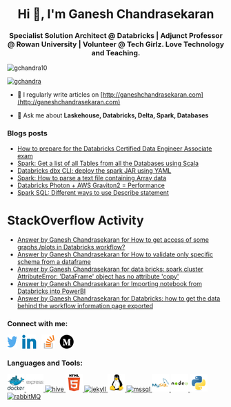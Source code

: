 <h1 align="center">Hi 👋, I'm Ganesh Chandrasekaran</h1>
<h3 align="center">Specialist Solution Architect @ Databricks | Adjunct Professor @ Rowan University | Volunteer @ Tech Girlz. Love Technology and Teaching.</h3>

<p align="left"> <img src="https://komarev.com/ghpvc/?username=gchandra10&label=Profile%20views&color=0e75b6&style=flat" alt="gchandra10" /> </p>

<p align="left"> <a href="https://twitter.com/gchandra" target="blank"><img src="https://img.shields.io/twitter/follow/gchandra?logo=twitter&style=for-the-badge" alt="gchandra" /></a> </p>

- 📝 I regularly write articles on [http://ganeshchandrasekaran.com](http://ganeshchandrasekaran.com)

- 💬 Ask me about **Laskehouse, Databricks, Delta, Spark, Databases**

### Blogs posts
<!-- BLOG-POST-LIST:START -->
- [How to prepare for the Databricks Certified Data Engineer Associate exam](https://gchandra.medium.com/how-to-prepare-for-the-databricks-certified-data-engineer-associate-exam-75e7055a162d?source=rss-cb7a2de9f0fc------2)
- [Spark: Get a list of all Tables from all the Databases using Scala](https://gchandra.medium.com/spark-get-a-list-of-all-tables-from-all-the-databases-using-scala-a804096b5b81?source=rss-cb7a2de9f0fc------2)
- [Databricks dbx CLI: deploy the spark JAR using YAML](https://gchandra.medium.com/databricks-dbx-cli-deploy-the-spark-jar-using-yaml-3c21d88c1115?source=rss-cb7a2de9f0fc------2)
- [Spark: How to parse a text file containing Array data](https://medium.datadriveninvestor.com/spark-how-to-parse-a-text-file-containing-array-data-de4e80195ce3?source=rss-cb7a2de9f0fc------2)
- [Databricks Photon + AWS Graviton2 = Performance](https://aws.plainenglish.io/databricks-photon-aws-graviton2-performance-1701cd90c7?source=rss-cb7a2de9f0fc------2)
- [Spark SQL: Different ways to use Describe statement](https://gchandra.medium.com/spark-sql-different-ways-to-use-describe-statement-3c0752cea89f?source=rss-cb7a2de9f0fc------2)
<!-- BLOG-POST-LIST:END -->

# StackOverflow Activity
<!-- STACKOVERFLOW:START -->
- [Answer by Ganesh Chandrasekaran for How to get access of some graphs /plots in Databricks workflow?](https://stackoverflow.com/questions/72461315/how-to-get-access-of-some-graphs-plots-in-databricks-workflow/72468884#72468884)
- [Answer by Ganesh Chandrasekaran for How to validate only specific schema from a dataframe](https://stackoverflow.com/questions/72467754/how-to-validate-only-specific-schema-from-a-dataframe/72468817#72468817)
- [Answer by Ganesh Chandrasekaran for data bricks: spark cluster AttributeError: &#39;DataFrame&#39; object has no attribute &#39;copy&#39;](https://stackoverflow.com/questions/72461606/data-bricks-spark-cluster-attributeerror-dataframe-object-has-no-attribute/72463268#72463268)
- [Answer by Ganesh Chandrasekaran for Importing notebook from Databricks into PowerBI](https://stackoverflow.com/questions/72461214/importing-notebook-from-databricks-into-powerbi/72462361#72462361)
- [Answer by Ganesh Chandrasekaran for Databricks: how to get the data behind the workflow information page exported](https://stackoverflow.com/questions/72448494/databricks-how-to-get-the-data-behind-the-workflow-information-page-exported/72454659#72454659)
<!-- STACKOVERFLOW:END -->

<h3 align="left">Connect with me:</h3>
<p align="left">
<a href="https://twitter.com/gchandra" target="blank"><img align="center" src="images/twitter.png" alt="gchandra" height="32" width="23" /></a>&nbsp;&nbsp;
<a href="https://linkedin.com/in/gchandra" target="blank"><img align="center" src="images/linkedin.png" alt="gchandra" height="32" width="32" /></a>&nbsp;&nbsp;
<a href="https://stackoverflow.com/users/ganesh-chandrasekaran" target="blank"><img align="center" src="images/stackoverflow.png" alt="ganesh-chandrasekaran" height="32" width="32" /></a>&nbsp;&nbsp;
<a href="https://medium.com/@gchandra" target="blank"><img align="center" src="images/medium.png" alt="@gchandra" height="32" width="32" /></a>&nbsp;&nbsp;
</p>

<h3 align="left">Languages and Tools:</h3>
<p align="left"> <a href="https://www.docker.com/" target="_blank"> <img src="https://raw.githubusercontent.com/devicons/devicon/master/icons/docker/docker-original-wordmark.svg" alt="docker" width="40" height="40"/> </a> <a href="https://expressjs.com" target="_blank"> <img src="https://raw.githubusercontent.com/devicons/devicon/master/icons/express/express-original-wordmark.svg" alt="express" width="40" height="40"/> </a> <a href="https://hive.apache.org/" target="_blank"> <img src="https://www.vectorlogo.zone/logos/apache_hive/apache_hive-icon.svg" alt="hive" width="40" height="40"/> </a> <a href="https://www.w3.org/html/" target="_blank"> <img src="https://raw.githubusercontent.com/devicons/devicon/master/icons/html5/html5-original-wordmark.svg" alt="html5" width="40" height="40"/> </a> <a href="https://jekyllrb.com/" target="_blank"> <img src="https://www.vectorlogo.zone/logos/jekyllrb/jekyllrb-icon.svg" alt="jekyll" width="40" height="40"/> </a> <a href="https://www.linux.org/" target="_blank"> <img src="https://raw.githubusercontent.com/devicons/devicon/master/icons/linux/linux-original.svg" alt="linux" width="40" height="40"/> </a> <a href="https://www.microsoft.com/en-us/sql-server" target="_blank"> <img src="https://cdn.worldvectorlogo.com/logos/microsoft-sql-server.svg" alt="mssql" width="40" height="40"/> </a> <a href="https://www.mysql.com/" target="_blank"> <img src="https://raw.githubusercontent.com/devicons/devicon/master/icons/mysql/mysql-original-wordmark.svg" alt="mysql" width="40" height="40"/> </a> <a href="https://nodejs.org" target="_blank"> <img src="https://raw.githubusercontent.com/devicons/devicon/master/icons/nodejs/nodejs-original-wordmark.svg" alt="nodejs" width="40" height="40"/> </a> <a href="https://www.python.org" target="_blank"> <img src="https://raw.githubusercontent.com/devicons/devicon/master/icons/python/python-original.svg" alt="python" width="40" height="40"/> </a> <a href="https://www.rabbitmq.com" target="_blank"> <img src="https://www.vectorlogo.zone/logos/rabbitmq/rabbitmq-icon.svg" alt="rabbitMQ" width="40" height="40"/> </a> </p>

